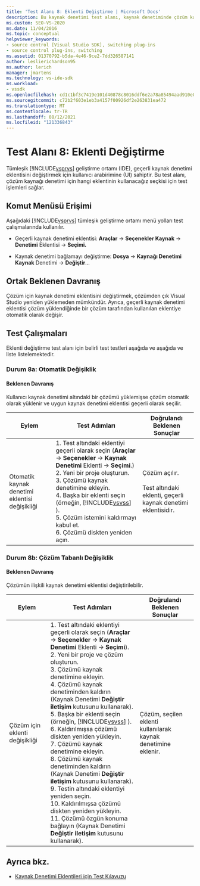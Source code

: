 ```yaml
---
title: 'Test Alanı 8: Eklenti Değiştirme | Microsoft Docs'
description: Bu kaynak denetimi test alanı, kaynak denetiminde çözüm kaynağı denetimi için hangi eklentinin kullanacağız seçkisi süreci için test Visual Studio.
ms.custom: SEO-VS-2020
ms.date: 11/04/2016
ms.topic: conceptual
helpviewer_keywords:
- source control [Visual Studio SDK], switching plug-ins
- source control plug-ins, switching
ms.assetid: 01370792-b5da-4e46-9ce2-7dd326587141
author: leslierichardson95
ms.author: lerich
manager: jmartens
ms.technology: vs-ide-sdk
ms.workload:
- vssdk
ms.openlocfilehash: cd1c1bf3c7419e101d40878c8016ddf6e2a78a85494aad910e0b7dd40c1e618b
ms.sourcegitcommit: c72b2f603e1eb3a4157f00926df2e263831ea472
ms.translationtype: MT
ms.contentlocale: tr-TR
ms.lasthandoff: 08/12/2021
ms.locfileid: "121336843"
---
```

# <a name="test-area-8-plug-in-switching"></a>Test Alanı 8: Eklenti Değiştirme
Tümleşik [!INCLUDE[vsprvs](../../code-quality/includes/vsprvs_md.md)] geliştirme ortamı (IDE), geçerli kaynak denetimi eklentisini değiştirmek için kullanıcı arabirimine (UI) sahiptir. Bu test alanı, çözüm kaynağı denetimi için hangi eklentinin kullanacağız seçkisi için test işlemleri sağlar.

## <a name="command-menu-access"></a>Komut Menüsü Erişimi
 Aşağıdaki [!INCLUDE[vsprvs](../../code-quality/includes/vsprvs_md.md)] tümleşik geliştirme ortamı menü yolları test çalışmalarında kullanılır.

- Geçerli kaynak denetimi eklentisi: **Araçlar**  ->  **Seçenekler Kaynak**  ->  **Denetimi** Eklentisi  ->  **Seçimi.**

- Kaynak denetimi bağlamayı değiştirme: **Dosya**  ->  **Kaynağı Denetimi Kaynak** Denetimi  ->  **Değiştir**...

## <a name="common-expected-behavior"></a>Ortak Beklenen Davranış
 Çözüm için kaynak denetimi eklentisini değiştirmek, çözümden çık Visual Studio yeniden yüklemeden mümkündür. Ayrıca, geçerli kaynak denetimi eklentisi çözüm yüklendiğinde bir çözüm tarafından kullanılan eklentiye otomatik olarak değişir.

## <a name="test-cases"></a>Test Çalışmaları
 Eklenti değiştirme test alanı için belirli test testleri aşağıda ve aşağıda ve liste listelemektedir.

### <a name="case-8a-automatic-change"></a>Durum 8a: Otomatik Değişiklik

#### <a name="expected-behavior"></a>Beklenen Davranış
 Kullanıcı kaynak denetimi altındaki bir çözümü yüklemişse çözüm otomatik olarak yüklenir ve uygun kaynak denetimi eklentisi geçerli olarak seçilir.

| Eylem | Test Adımları | Doğrulandı Beklenen Sonuçlar |
| - | - | - |
| Otomatik kaynak denetimi eklentisi değişikliği | 1. Test altındaki eklentiyi geçerli olarak seçin (**Araçlar**  ->  **Seçenekler**  ->  **Kaynak Denetimi** Eklenti  ->  **Seçimi**.)<br />2. Yeni bir proje oluşturun.<br />3. Çözümü kaynak denetimine ekleyin.<br />4. Başka bir eklenti seçin (örneğin, [!INCLUDE[vsvss](../../extensibility/includes/vsvss_md.md)] ).<br />5. Çözüm istemini kaldırmayı kabul et.<br />6. Çözümü diskten yeniden açın. | Çözüm açılır.<br /><br /> Test altındaki eklenti, geçerli kaynak denetimi eklentisidir. |

### <a name="case-8b-solution-based-change"></a>Durum 8b: Çözüm Tabanlı Değişiklik

#### <a name="expected-behavior"></a>Beklenen Davranış
 Çözümün ilişkili kaynak denetimi eklentisi değiştirilebilir.

| Eylem | Test Adımları | Doğrulandı Beklenen Sonuçlar |
|----------------------------------| - | - |
| Çözüm için eklenti değişikliği | 1. Test altındaki eklentiyi geçerli olarak seçin (**Araçlar**  ->  **Seçenekler**  ->  **Kaynak Denetimi** Eklenti  ->  **Seçimi**).<br />2. Yeni bir proje ve çözüm oluşturun.<br />3. Çözümü kaynak denetimine ekleyin.<br />4. Çözümü kaynak denetiminden kaldırın (Kaynak Denetimi **Değiştir iletişim** kutusunu kullanarak).<br />5. Başka bir eklenti seçin (örneğin, [!INCLUDE[vsvss](../../extensibility/includes/vsvss_md.md)] ).<br />6. Kaldırılmışsa çözümü diskten yeniden yükleyin.<br />7. Çözümü kaynak denetimine ekleyin.<br />8. Çözümü kaynak denetiminden kaldırın (Kaynak Denetimi **Değiştir iletişim** kutusunu kullanarak).<br />9. Testin altındaki eklentiyi yeniden seçin.<br />10. Kaldırılmışsa çözümü diskten yeniden yükleyin.<br />11. Çözümü özgün konuma bağlayın (Kaynak Denetimi **Değiştir iletişim** kutusunu kullanarak). | Çözüm, seçilen eklenti kullanılarak kaynak denetimine eklenir. |

## <a name="see-also"></a>Ayrıca bkz.
- [Kaynak Denetimi Eklentileri için Test Kılavuzu](../../extensibility/internals/test-guide-for-source-control-plug-ins.md)
